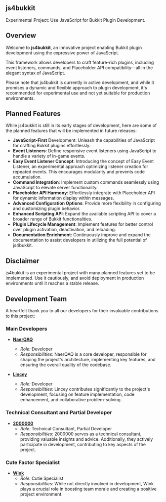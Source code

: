 ## js4bukkit

Experimental Project: Use JavaScript for Bukkit Plugin Development.

## Overview

Welcome to **js4bukkit**, an innovative project enabling Bukkit plugin development using the expressive power of JavaScript.

This framework allows developers to craft feature-rich plugins, including event listeners, commands, and Placeholder API compatibility—all in the elegant syntax of JavaScript.

Please note that js4bukkit is currently in active development, and while it promises a dynamic and flexible approach to plugin development, it's recommended for experimental use and not yet suitable for production environments.

## Planned Features

While js4bukkit is still in its early stages of development, here are some of the planned features that will be implemented in future releases:

- **JavaScript-First** Development: Unleash the capabilities of JavaScript for crafting Bukkit plugins effortlessly.
- **Event Listeners**: Define responsive event listeners using JavaScript to handle a variety of in-game events.
- **Easy Event Listener Concept**: Introducing the concept of Easy Event Listener, an experimental approach optimizing listener creation for repeated events. This encourages modularity and prevents code accumulation.
- **Command Integration**: Implement custom commands seamlessly using JavaScript to elevate server functionality.
- **Placeholder API Harmony**: Effortlessly integrate with Placeholder API for dynamic information display within messages.
- **Advanced Configuration Options**: Provide more flexibility in configuring and customizing plugin behavior.
- **Enhanced Scripting API**: Expand the available scripting API to cover a broader range of Bukkit functionalities.
- **Plugin Lifecycle Management**: Implement features for better control over plugin activation, deactivation, and reloading.
- **Documentation Enrichment**: Continuously improve and expand the documentation to assist developers in utilizing the full potential of js4bukkit.

## Disclaimer

js4bukkit is an experimental project with many planned features yet to be implemented. Use it cautiously, and avoid deployment in production environments until it reaches a stable release.

## Development Team

A heartfelt thank you to all our developers for their invaluable contributions to this project:

### Main Developers

- [**NaerQAQ**](https://github.com/NaerQAQ)
    - *Role:* Developer
    - *Responsibilities:* NaerQAQ is a core developer, responsible for shaping the project's architecture, implementing key features, and ensuring the overall quality of the codebase.

- [**Lincey**](https://github.com/L1ncey)
    - *Role:* Developer
    - *Responsibilities:* Lincey contributes significantly to the project's development, focusing on feature implementation, code enhancement, and collaborative problem-solving.

### Technical Consultant and Partial Developer

- [**2000000**](https://gitee.com/A2000000)
    - *Role:* Technical Consultant, Partial Developer
    - *Responsibilities:* 2000000 serves as a technical consultant, providing valuable insights and advice. Additionally, they actively participate in development, contributing to key aspects of the project.

### Cute Factor Specialist

- [**Wink**](https://github.com/W1nkQwQ)
    - *Role:* Cutie Specialist
    - *Responsibilities:* While not directly involved in development, Wink plays a crucial role in boosting team morale and creating a positive project environment.

